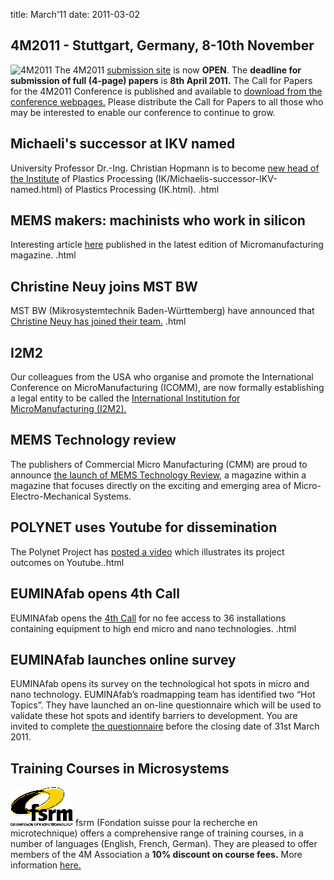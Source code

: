 title: March'11
date: 2011-03-02 

<!--break-->
## 4M2011 - Stuttgart, Germany, 8-10th November


![4M2011](/images/4m-2011_web1.jpg)
The 4M2011 [submission site](/conference/2011/Submission_Guidelines) is now **OPEN**. The **deadline for submission of full (4-page) papers** is **8th April 2011.** The Call for Papers for the 4M2011 Conference is published and available to [download from the conference webpages.](/conference/2011/Call_for_Paper.html) Please distribute the Call for Papers to all those who may be interested to enable our conference to continue to grow.   
     
## Michaeli's successor at IKV named

University Professor Dr.-Ing. Christian Hopmann is to become [new head of the Institute](/content/Michaelis-successor-IKV-named.html) of Plastics Processing (IK/Michaelis-successor-IKV-named.html) of Plastics Processing (IK.html).  .html
   
## MEMS makers: machinists who work in silicon

Interesting article [here](/content/MEMS-makers-machinists-who-work-silico/MEMS-makers-machinists-who-work-silico.html) published in the latest edition of Micromanufacturing magazine.  .html

## Christine Neuy joins MST BW

MST BW (Mikrosystemtechnik Baden-Württemberg) have announced that [Christine Neuy has joined their team.](/content/Christine-Neuy-joins-MST-B/Christine-Neuy-joins-MST-B.html)  .html
  
## I2M2

Our colleagues from the USA who organise and promote the International Conference on MicroManufacturing (ICOMM), are now formally establishing a legal entity to be called the [International Institution for MicroManufacturing (I2M2).](http://i2m2.northwestern.edu/index.php)  
   
## MEMS Technology review

The publishers of Commercial Micro Manufacturing (CMM) are proud to announce [the launch of MEMS Technology Review,](http://www.micromanu.com/x/guideArchiveArticle.html?id=1941) a magazine within a magazine that focuses directly on the exciting and emerging area of Micro- Electro-Mechanical Systems.     
  
## POLYNET uses Youtube for dissemination

The Polynet Project has [posted a video](/content/POLYNET-uses-YouTube-platform-disseminatio/POLYNET-uses-YouTube-platform-disseminatio.html) which illustrates its project outcomes on Youtube..html
  
## EUMINAfab opens 4th Call

EUMINAfab opens the [4th Call](/content/EUMINAfab-opens-4th-Cal/EUMINAfab-opens-4th-Cal.html) for no fee access to 36 installations containing equipment to high end micro and nano technologies.  .html
  
## EUMINAfab launches online survey

EUMINAfab opens its survey on the technological hot spots in micro and nano technology. 
EUMINAfab’s roadmapping team has identified two “Hot Topics”. They have launched an on-line questionnaire which will be used to validate these hot spots and identify barriers to development. You are invited to complete [the questionnaire](http://www.euminafab.eu/index.php/activities/roadmapping-questionnaire) before the closing date of 31st March 2011.
  
## Training Courses in Microsystems

![FSRM](/images/FSRM_LOGO_web.gif)
fsrm (Fondation suisse pour la recherche en microtechnique) offers a comprehensive range of training courses, in a number of languages (English, French, German). They are pleased to offer members of the 4M Association a <b>10% discount on course fees.</b> More information [here.](/content/fsrm-training-course/fsrm-training-course.html)